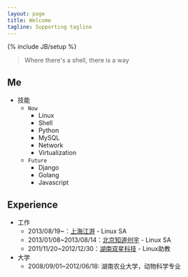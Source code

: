 ```yaml
---
layout: page
title: Welcome
tagline: Supporting tagline
---
```

{% include JB/setup %}

> Where there's a shell, there is a way

## Me

* 技能
    * `Now`
        * Linux
        * Shell
        * Python
        * MySQL
        * Network
        * Virtualization
    * `Future`
        * Django
        * Golang
        * Javascript

## Experience

* 工作
    * 2013/08/19~：[上海江游](http://www.123u.com/) - Linux SA
    * 2013/01/08~2013/08/14：[北京知道创宇](http://www.knownsec.com/) - Linux SA
    * 2011/11/20~2012/12/30：[湖南双星科技](http://www.sxkeji.com.cn/) - Linux助教
* 大学
    * 2008/09/01~2012/06/18: 湖南农业大学，动物科学专业
